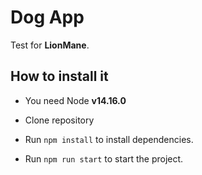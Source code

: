 # Dog App
Test for **LionMane**.

## How to install it
- You need Node **v14.16.0**

- Clone repository

- Run `npm install` to install dependencies.

- Run `npm run start` to start the project.

